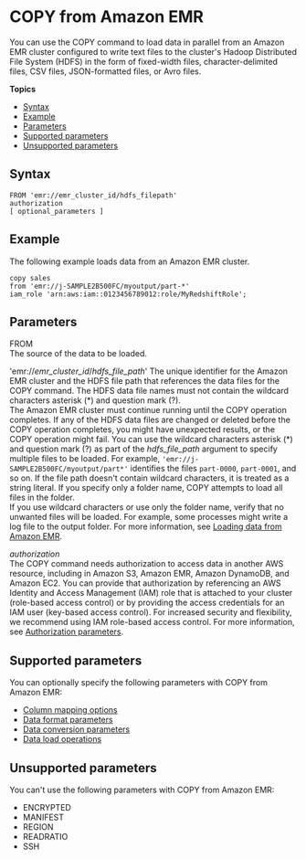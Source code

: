# COPY from Amazon EMR<a name="copy-parameters-data-source-emr"></a>

You can use the COPY command to load data in parallel from an Amazon EMR cluster configured to write text files to the cluster's Hadoop Distributed File System \(HDFS\) in the form of fixed\-width files, character\-delimited files, CSV files, JSON\-formatted files, or Avro files\.

**Topics**
+ [Syntax](#copy-parameters-data-source-emr-syntax)
+ [Example](#copy-parameters-data-source-emr-example)
+ [Parameters](#copy-parameters-data-source-emr-parameters)
+ [Supported parameters](#copy-parameters-data-source-emr-optional-parms)
+ [Unsupported parameters](#copy-parameters-data-source-emr-unsupported-parms)

## Syntax<a name="copy-parameters-data-source-emr-syntax"></a>

```
FROM 'emr://emr_cluster_id/hdfs_filepath'  
authorization
[ optional_parameters ]
```

## Example<a name="copy-parameters-data-source-emr-example"></a>

The following example loads data from an Amazon EMR cluster\. 

```
copy sales
from 'emr://j-SAMPLE2B500FC/myoutput/part-*' 
iam_role 'arn:aws:iam::0123456789012:role/MyRedshiftRole';
```

## Parameters<a name="copy-parameters-data-source-emr-parameters"></a>

FROM  
The source of the data to be loaded\. 

 'emr://*emr\_cluster\_id*/*hdfs\_file\_path*'  <a name="copy-emr"></a>
The unique identifier for the Amazon EMR cluster and the HDFS file path that references the data files for the COPY command\. The HDFS data file names must not contain the wildcard characters asterisk \(\*\) and question mark \(?\)\.   
The Amazon EMR cluster must continue running until the COPY operation completes\. If any of the HDFS data files are changed or deleted before the COPY operation completes, you might have unexpected results, or the COPY operation might fail\. 
You can use the wildcard characters asterisk \(\*\) and question mark \(?\) as part of the *hdfs\_file\_path* argument to specify multiple files to be loaded\. For example, `'emr://j-SAMPLE2B500FC/myoutput/part*'` identifies the files `part-0000`, `part-0001`, and so on\. If the file path doesn't contain wildcard characters, it is treated as a string literal\. If you specify only a folder name, COPY attempts to load all files in the folder\.   
If you use wildcard characters or use only the folder name, verify that no unwanted files will be loaded\. For example, some processes might write a log file to the output folder\.
For more information, see [Loading data from Amazon EMR](loading-data-from-emr.md)\.

*authorization*  
The COPY command needs authorization to access data in another AWS resource, including in Amazon S3, Amazon EMR, Amazon DynamoDB, and Amazon EC2\. You can provide that authorization by referencing an AWS Identity and Access Management \(IAM\) role that is attached to your cluster \(role\-based access control\) or by providing the access credentials for an IAM user \(key\-based access control\)\. For increased security and flexibility, we recommend using IAM role\-based access control\. For more information, see [Authorization parameters](copy-parameters-authorization.md)\.

## Supported parameters<a name="copy-parameters-data-source-emr-optional-parms"></a>

You can optionally specify the following parameters with COPY from Amazon EMR: 
+ [Column mapping options](copy-parameters-column-mapping.md)
+ [Data format parameters](copy-parameters-data-format.md#copy-data-format-parameters)
+ [Data conversion parameters](copy-parameters-data-conversion.md)
+ [ Data load operations](copy-parameters-data-load.md)

## Unsupported parameters<a name="copy-parameters-data-source-emr-unsupported-parms"></a>

You can't use the following parameters with COPY from Amazon EMR: 
+ ENCRYPTED
+ MANIFEST
+ REGION
+ READRATIO
+ SSH